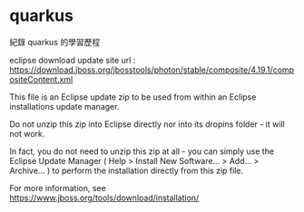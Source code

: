 # quarkus
紀錄 quarkus 的學習歷程

eclipse download update site url : https://download.jboss.org/jbosstools/photon/stable/composite/4.19.1/compositeContent.xml



This file is an Eclipse update zip to be used from within an Eclipse installations update manager.

Do not unzip this zip into Eclipse directly nor into its dropins folder - it will not work. 

In fact, you do not need to unzip this zip at all - you can simply use the Eclipse Update Manager 
( Help > Install New Software... > Add... > Archive... ) to perform the installation directly from 
this zip file.

For more information, see https://www.jboss.org/tools/download/installation/
